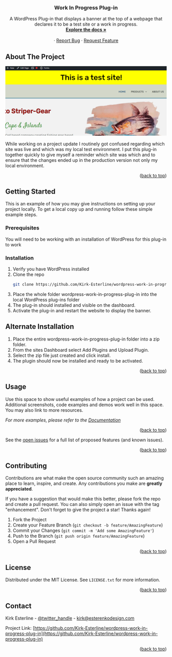<h3 align="center">Work In Progress Plug-in</h3>

  <p align="center">
    A WordPress Plug-in that displays a banner at the top of a webpage that declares it to be a test site or a work in progress.
    <br />
    <a href="https://github.com/Kirk-Esterline/wordpress-work-in-progress-plug-in"><strong>Explore the docs »</strong></a>
    <br />
    <br />
    ·
    <a href="https://github.com/Kirk-Esterline/wordpress-work-in-progress-plug-in/issues">Report Bug</a>
    ·
    <a href="https://github.com/Kirk-Esterline/wordpress-work-in-progress-plug-in/issues">Request Feature</a>
  </p>
</div>


<!-- ABOUT THE PROJECT -->
## About The Project

[![Product Name Screen Shot][product-screenshot]](https://example.com)

While working on a project update I routinely got confused regarding which site was live and which was my local test environment. I put this plug-in together quickly to give myself a reminder which site was which and to ensure that the changes ended up in the production version not only my local environment.


<p align="right">(<a href="#readme-top">back to top</a>)</p>



<!-- GETTING STARTED -->
## Getting Started

This is an example of how you may give instructions on setting up your project locally.
To get a local copy up and running follow these simple example steps.

### Prerequisites

You will need to be working with an installation of WordPress for this plug-in to work

### Installation

1. Verify you have WordPress installed
2. Clone the repo
   ```sh
   git clone https://github.com/Kirk-Esterline/wordpress-work-in-progress-plug-in.git
   ```
3. Place the whole folder wordpress-work-in-progress-plug-in into the local WordPress plug-ins folder
4. The plug-in should installed and visible on the dashboard. 
5. Activate the plug-in and restart the website to display the banner.  

## Alternate Installation

1. Place the entire wordpress-work-in-progress-plug-in folder into a zip folder. 
2. From the sites Dashboard select Add Plugins and Upload Plugin. 
3. Select the zip file just created and click install.
4. The plugin should now be installed and ready to be activated.
<p align="right">(<a href="#readme-top">back to top</a>)</p>



<!-- USAGE EXAMPLES -->
## Usage

Use this space to show useful examples of how a project can be used. Additional screenshots, code examples and demos work well in this space. You may also link to more resources.

_For more examples, please refer to the [Documentation](https://example.com)_

<p align="right">(<a href="#readme-top">back to top</a>)</p>

See the [open issues](https://github.com/Kirk-Esterline/wordpress-work-in-progress-plug-in/issues) for a full list of proposed features (and known issues).

<p align="right">(<a href="#readme-top">back to top</a>)</p>



<!-- CONTRIBUTING -->
## Contributing

Contributions are what make the open source community such an amazing place to learn, inspire, and create. Any contributions you make are **greatly appreciated**.

If you have a suggestion that would make this better, please fork the repo and create a pull request. You can also simply open an issue with the tag "enhancement".
Don't forget to give the project a star! Thanks again!

1. Fork the Project
2. Create your Feature Branch (`git checkout -b feature/AmazingFeature`)
3. Commit your Changes (`git commit -m 'Add some AmazingFeature'`)
4. Push to the Branch (`git push origin feature/AmazingFeature`)
5. Open a Pull Request

<p align="right">(<a href="#readme-top">back to top</a>)</p>



<!-- LICENSE -->
## License

Distributed under the MIT License. See `LICENSE.txt` for more information.

<p align="right">(<a href="#readme-top">back to top</a>)</p>



<!-- CONTACT -->
## Contact

Kirk Esterline - [@twitter_handle](https://twitter.com/KapnKricket) - kirk@esterenkodesign.com

Project Link: [https://github.com/Kirk-Esterline/wordpress-work-in-progress-plug-in](https://github.com/Kirk-Esterline/wordpress-work-in-progress-plug-in)

<p align="right">(<a href="#readme-top">back to top</a>)</p>



<!-- MARKDOWN LINKS & IMAGES -->
<!-- https://www.markdownguide.org/basic-syntax/#reference-style-links -->
[contributors-shield]: https://img.shields.io/github/contributors/Kirk-Esterline/wordpress-work-in-progress-plug-in.svg?style=for-the-badge
[contributors-url]: https://github.com/Kirk-Esterline/wordpress-work-in-progress-plug-in/graphs/contributors
[forks-shield]: https://img.shields.io/github/forks/Kirk-Esterline/wordpress-work-in-progress-plug-in.svg?style=for-the-badge
[forks-url]: https://github.com/Kirk-Esterline/wordpress-work-in-progress-plug-in/network/members
[stars-shield]: https://img.shields.io/github/stars/Kirk-Esterline/wordpress-work-in-progress-plug-in.svg?style=for-the-badge
[stars-url]: https://github.com/Kirk-Esterline/wordpress-work-in-progress-plug-in/stargazers
[issues-shield]: https://img.shields.io/github/issues/Kirk-Esterline/wordpress-work-in-progress-plug-in.svg?style=for-the-badge
[issues-url]: https://github.com/Kirk-Esterline/wordpress-work-in-progress-plug-in/issues
[license-shield]: https://img.shields.io/github/license/Kirk-Esterline/wordpress-work-in-progress-plug-in.svg?style=for-the-badge
[license-url]: https://github.com/Kirk-Esterline/wordpress-work-in-progress-plug-in/blob/master/LICENSE.txt
[linkedin-shield]: https://img.shields.io/badge/-LinkedIn-black.svg?style=for-the-badge&logo=linkedin&colorB=555
[linkedin-url]: https://linkedin.com/in/linkedin_username
[product-screenshot]: screenshot.png
[Next.js]: https://img.shields.io/badge/next.js-000000?style=for-the-badge&logo=nextdotjs&logoColor=white
[Next-url]: https://nextjs.org/
[React.js]: https://img.shields.io/badge/React-20232A?style=for-the-badge&logo=react&logoColor=61DAFB
[React-url]: https://reactjs.org/
[Vue.js]: https://img.shields.io/badge/Vue.js-35495E?style=for-the-badge&logo=vuedotjs&logoColor=4FC08D
[Vue-url]: https://vuejs.org/
[Angular.io]: https://img.shields.io/badge/Angular-DD0031?style=for-the-badge&logo=angular&logoColor=white
[Angular-url]: https://angular.io/
[Svelte.dev]: https://img.shields.io/badge/Svelte-4A4A55?style=for-the-badge&logo=svelte&logoColor=FF3E00
[Svelte-url]: https://svelte.dev/
[Laravel.com]: https://img.shields.io/badge/Laravel-FF2D20?style=for-the-badge&logo=laravel&logoColor=white
[Laravel-url]: https://laravel.com
[Bootstrap.com]: https://img.shields.io/badge/Bootstrap-563D7C?style=for-the-badge&logo=bootstrap&logoColor=white
[Bootstrap-url]: https://getbootstrap.com
[JQuery.com]: https://img.shields.io/badge/jQuery-0769AD?style=for-the-badge&logo=jquery&logoColor=white
[JQuery-url]: https://jquery.com 

